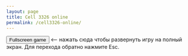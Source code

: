 ```yaml
---
layout: page
title: Cell 3326 online
permalink: /cell3326-online/
---
```

<canvas class="emscripten" id="canvas" oncontextmenu="event.preventDefault()"></canvas>
<script type='text/javascript'>

      var Module = {
        preRun: [],
        postRun: [],
        onReady: function() {
          Module.requestFullScreen(true,true);
          document.querySelector("canvas").focus();
          var url="/release/cell3326.tap";
          var result = Module.ccall('OpenFile', null, ['string'], [url]);
        },
        canvas: (function() {
          canvas.addEventListener("webglcontextlost", function(e) { alert('WebGL context lost. You will need to reload the page.'); e.preventDefault(); }, false);
          return canvas;
        })(),
        // setStatus: function(text) { }
      };

          (function() {
            var memoryInitializer = '/release/unreal_speccy_portable.html.mem';
            if (typeof Module['locateFile'] === 'function') {
              memoryInitializer = Module['locateFile'](memoryInitializer);
            } else if (Module['memoryInitializerPrefixURL']) {
              memoryInitializer = Module['memoryInitializerPrefixURL'] + memoryInitializer;
            }
            var meminitXHR = Module['memoryInitializerRequest'] = new XMLHttpRequest();
            meminitXHR.open('GET', memoryInitializer, true);
            meminitXHR.responseType = 'arraybuffer';
            meminitXHR.send(null);
          })();

          var script = document.createElement('script');
          script.src = "/release/unreal_speccy_portable.js";
          document.body.appendChild(script);

          Module.requestFullScreen(false,true);document.querySelector('canvas').focus();

</script>
<button name="button" onclick="Module.requestFullScreen(false,true);document.querySelector('canvas').focus();">Fullscreen game</button>
<-- нажать сюда чтобы развернуть игру на полный экран. Для перехода обратно нажмите Esc.